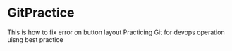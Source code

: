 # GitPractice
This is how to fix error on button layout
Practicing Git for devops operation uisng best practice
